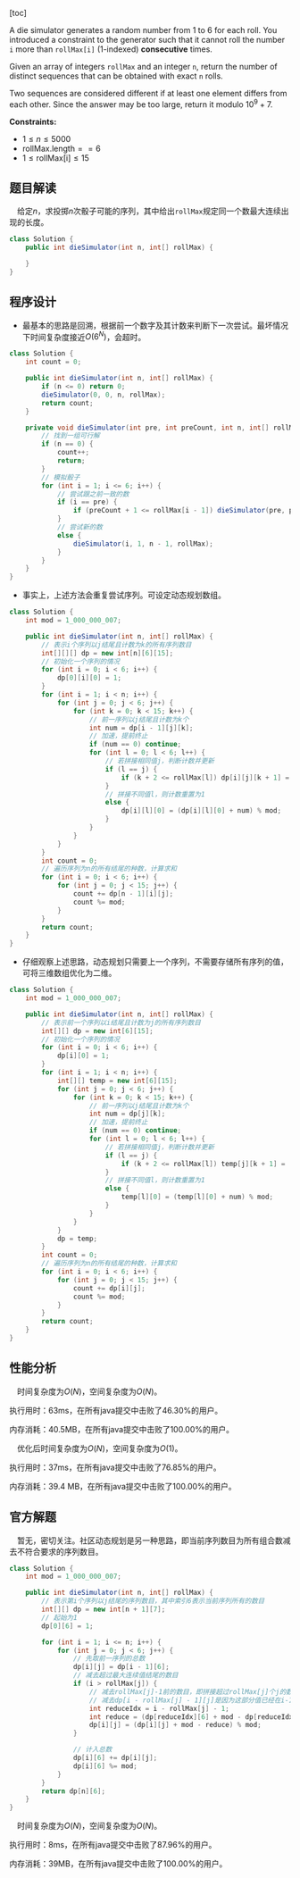 [toc]

A die simulator generates a random number from 1 to 6 for each roll. You introduced a constraint to the generator such that it cannot roll the number `i` more than `rollMax[i]` (1-indexed) **consecutive** times. 

Given an array of integers `rollMax` and an integer `n`, return the number of distinct sequences that can be obtained with exact `n` rolls.

Two sequences are considered different if at least one element differs from each other. Since the answer may be too large, return it modulo $10^9 + 7$.



**Constraints:**

- $1 \le n \le 5000$
- $\text{rollMax.length} == 6$
- $1 \le \text{rollMax[i]} \le 15$



## 题目解读

&emsp;给定$n$，求投掷$n$次骰子可能的序列，其中给出`rollMax`规定同一个数最大连续出现的长度。

```java
class Solution {
    public int dieSimulator(int n, int[] rollMax) {

    }
}
```

## 程序设计

* 最基本的思路是回溯，根据前一个数字及其计数来判断下一次尝试。最坏情况下时间复杂度接近$O(6^N)$，会超时。

```java
class Solution {
    int count = 0;

    public int dieSimulator(int n, int[] rollMax) {
        if (n <= 0) return 0;
        dieSimulator(0, 0, n, rollMax);
        return count;
    }

    private void dieSimulator(int pre, int preCount, int n, int[] rollMax) {
        // 找到一组可行解
        if (n == 0) {
            count++;
            return;
        }
        // 模拟骰子
        for (int i = 1; i <= 6; i++) {
            // 尝试跟之前一致的数
            if (i == pre) {
                if (preCount + 1 <= rollMax[i - 1]) dieSimulator(pre, preCount + 1, n - 1, rollMax);
            } 
            // 尝试新的数
            else {
                dieSimulator(i, 1, n - 1, rollMax);
            }
        }
    }
}
```

* 事实上，上述方法会重复尝试序列。可设定动态规划数组。

```java
class Solution {
    int mod = 1_000_000_007;

    public int dieSimulator(int n, int[] rollMax) {
        // 表示i个序列以j结尾且计数为k的所有序列数目
        int[][][] dp = new int[n][6][15];
        // 初始化一个序列的情况
        for (int i = 0; i < 6; i++) {
            dp[0][i][0] = 1;
        }
        for (int i = 1; i < n; i++) {
            for (int j = 0; j < 6; j++) {
                for (int k = 0; k < 15; k++) {
                    // 前一序列以j结尾且计数为k个
                    int num = dp[i - 1][j][k];
                    // 加速，提前终止
                    if (num == 0) continue;
                    for (int l = 0; l < 6; l++) {
                        // 若拼接相同值j，判断计数并更新
                        if (l == j) {
                            if (k + 2 <= rollMax[l]) dp[i][j][k + 1] = (dp[i][j][k + 1] + num) % mod;
                        }
                        // 拼接不同值l，则计数重置为1
                        else {
                            dp[i][l][0] = (dp[i][l][0] + num) % mod;
                        }
                    }
                }
            }
        }
        int count = 0;
        // 遍历序列为n的所有结尾的种数，计算求和
        for (int i = 0; i < 6; i++) {
            for (int j = 0; j < 15; j++) {
                count += dp[n - 1][i][j];
                count %= mod;
            }
        }
        return count;
    }
}
```

* 仔细观察上述思路，动态规划只需要上一个序列，不需要存储所有序列的值，可将三维数组优化为二维。

```java
class Solution {
    int mod = 1_000_000_007;

    public int dieSimulator(int n, int[] rollMax) {
        // 表示前一个序列以i结尾且计数为j的所有序列数目
        int[][] dp = new int[6][15];
        // 初始化一个序列的情况
        for (int i = 0; i < 6; i++) {
            dp[i][0] = 1;
        }
        for (int i = 1; i < n; i++) {
            int[][] temp = new int[6][15];
            for (int j = 0; j < 6; j++) {
                for (int k = 0; k < 15; k++) {
                    // 前一序列以j结尾且计数为k个
                    int num = dp[j][k];
                    // 加速，提前终止
                    if (num == 0) continue;
                    for (int l = 0; l < 6; l++) {
                        // 若拼接相同值j，判断计数并更新
                        if (l == j) {
                            if (k + 2 <= rollMax[l]) temp[j][k + 1] = (temp[j][k + 1] + num) % mod;
                        }
                        // 拼接不同值l，则计数重置为1
                        else {
                            temp[l][0] = (temp[l][0] + num) % mod;
                        }
                    }
                }
            }
            dp = temp;
        }
        int count = 0;
        // 遍历序列为n的所有结尾的种数，计算求和
        for (int i = 0; i < 6; i++) {
            for (int j = 0; j < 15; j++) {
                count += dp[i][j];
                count %= mod;
            }
        }
        return count;
    }
}
```

## 性能分析

&emsp;时间复杂度为$O(N)$，空间复杂度为$O(N)$。

执行用时：63ms，在所有java提交中击败了46.30%的用户。

内存消耗：40.5MB，在所有java提交中击败了100.00%的用户。

&emsp;优化后时间复杂度为$O(N)$，空间复杂度为$O(1)$。

执行用时：37ms，在所有java提交中击败了76.85%的用户。

内存消耗：39.4 MB，在所有java提交中击败了100.00%的用户。

## 官方解题

&emsp;暂无，密切关注。社区动态规划是另一种思路，即当前序列数目为所有组合数减去不符合要求的序列数目。

```java
class Solution {
    int mod = 1_000_000_007;

    public int dieSimulator(int n, int[] rollMax) {
        // 表示第i个序列以j结尾的序列数目，其中索引6表示当前序列所有的数目
        int[][] dp = new int[n + 1][7];
        // 起始为1
        dp[0][6] = 1;

        for (int i = 1; i <= n; i++) {
            for (int j = 0; j < 6; j++) {
                // 先取前一序列的总数
                dp[i][j] = dp[i - 1][6];
                // 减去超过最大连续值结尾的数目
                if (i > rollMax[j]) {
                    // 减去rollMax[j]-1前的数目，即拼接超过rollMax[j]个j的数目
                    // 减去dp[i - rollMax[j] - 1][j]是因为这部分值已经在i-1时减去了，不需要重复减
                    int reduceIdx = i - rollMax[j] - 1;
                    int reduce = (dp[reduceIdx][6] + mod - dp[reduceIdx][j]) % mod;
                    dp[i][j] = (dp[i][j] + mod - reduce) % mod;
                }

                // 计入总数
                dp[i][6] += dp[i][j];
                dp[i][6] %= mod;
            }
        }
        return dp[n][6];
    }
}
```

&emsp;时间复杂度为$O(N)$，空间复杂度为$O(N)$。

执行用时：8ms，在所有java提交中击败了87.96%的用户。

内存消耗：39MB，在所有java提交中击败了100.00%的用户。